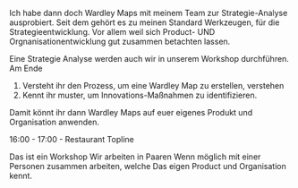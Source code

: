 Ich habe dann doch Wardley Maps mit meinem Team zur Strategie-Analyse ausprobiert. Seit dem gehört es zu meinen Standard Werkzeugen, für die Strategieentwicklung. Vor allem weil sich Product- UND Orgnanisationentwicklung gut zusammen betachten lassen.

Eine Strategie Analyse werden auch wir in unserem Workshop durchführen. Am Ende 
1. Versteht ihr den Prozess, um eine Wardley Map zu erstellen, verstehen
2. Kennt ihr muster, um Innovations-Maßnahmen zu identifizieren.

Damit könnt ihr dann Wardley Maps auf euer eigenes Produkt und Organisation anwenden.

16:00 - 17:00 - Restaurant Topline 


Das ist ein Workshop
Wir arbeiten in Paaren
Wenn möglich mit einer Personen zusammen arbeiten, welche Das eigen Product und Organisation kennt.